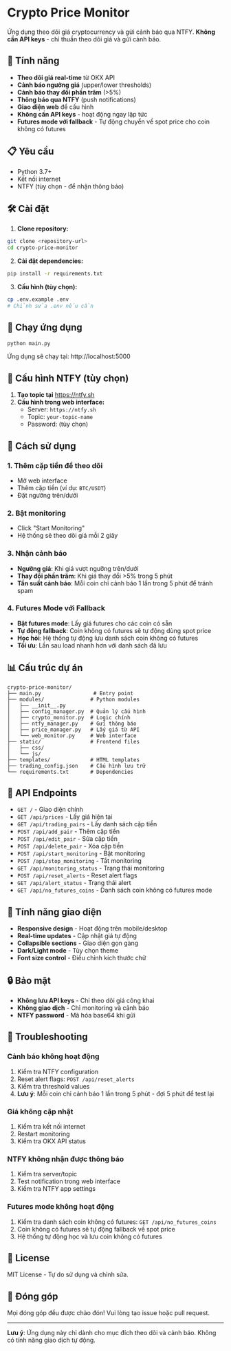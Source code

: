 # Crypto Price Monitor

Ứng dụng theo dõi giá cryptocurrency và gửi cảnh báo qua NTFY. **Không cần API keys** - chỉ thuần theo dõi giá và gửi cảnh báo.

## 🚀 Tính năng

- **Theo dõi giá real-time** từ OKX API
- **Cảnh báo ngưỡng giá** (upper/lower thresholds)
- **Cảnh báo thay đổi phần trăm** (>5%)
- **Thông báo qua NTFY** (push notifications)
- **Giao diện web** để cấu hình
- **Không cần API keys** - hoạt động ngay lập tức
- **Futures mode với fallback** - Tự động chuyển về spot price cho coin không có futures

## 📋 Yêu cầu

- Python 3.7+
- Kết nối internet
- NTFY (tùy chọn - để nhận thông báo)

## 🛠️ Cài đặt

1. **Clone repository:**
```bash
git clone <repository-url>
cd crypto-price-monitor
```

2. **Cài đặt dependencies:**
```bash
pip install -r requirements.txt
```

3. **Cấu hình (tùy chọn):**
```bash
cp .env.example .env
# Chỉnh sửa .env nếu cần
```

## 🚀 Chạy ứng dụng

```bash
python main.py
```

Ứng dụng sẽ chạy tại: http://localhost:5000

## 📱 Cấu hình NTFY (tùy chọn)

1. **Tạo topic tại** https://ntfy.sh
2. **Cấu hình trong web interface:**
   - Server: `https://ntfy.sh`
   - Topic: `your-topic-name`
   - Password: (tùy chọn)

## 🎯 Cách sử dụng

### 1. Thêm cặp tiền để theo dõi
- Mở web interface
- Thêm cặp tiền (ví dụ: `BTC/USDT`)
- Đặt ngưỡng trên/dưới

### 2. Bật monitoring
- Click "Start Monitoring"
- Hệ thống sẽ theo dõi giá mỗi 2 giây

### 3. Nhận cảnh báo
- **Ngưỡng giá**: Khi giá vượt ngưỡng trên/dưới
- **Thay đổi phần trăm**: Khi giá thay đổi >5% trong 5 phút
- **Tần suất cảnh báo**: Mỗi coin chỉ cảnh báo 1 lần trong 5 phút để tránh spam

### 4. Futures Mode với Fallback
- **Bật futures mode**: Lấy giá futures cho các coin có sẵn
- **Tự động fallback**: Coin không có futures sẽ tự động dùng spot price
- **Học hỏi**: Hệ thống tự động lưu danh sách coin không có futures
- **Tối ưu**: Lần sau load nhanh hơn với danh sách đã lưu

## 📊 Cấu trúc dự án

```
crypto-price-monitor/
├── main.py                 # Entry point
├── modules/               # Python modules
│   ├── __init__.py
│   ├── config_manager.py  # Quản lý cấu hình
│   ├── crypto_monitor.py  # Logic chính
│   ├── ntfy_manager.py    # Gửi thông báo
│   ├── price_manager.py   # Lấy giá từ API
│   └── web_monitor.py     # Web interface
├── static/                # Frontend files
│   ├── css/
│   └── js/
├── templates/             # HTML templates
├── trading_config.json    # Cấu hình lưu trữ
└── requirements.txt       # Dependencies
```

## 🔧 API Endpoints

- `GET /` - Giao diện chính
- `GET /api/prices` - Lấy giá hiện tại
- `GET /api/trading_pairs` - Lấy danh sách cặp tiền
- `POST /api/add_pair` - Thêm cặp tiền
- `POST /api/edit_pair` - Sửa cặp tiền
- `POST /api/delete_pair` - Xóa cặp tiền
- `POST /api/start_monitoring` - Bật monitoring
- `POST /api/stop_monitoring` - Tắt monitoring
- `GET /api/monitoring_status` - Trạng thái monitoring
- `POST /api/reset_alerts` - Reset alert flags
- `GET /api/alert_status` - Trạng thái alert
- `GET /api/no_futures_coins` - Danh sách coin không có futures mode

## 🎨 Tính năng giao diện

- **Responsive design** - Hoạt động trên mobile/desktop
- **Real-time updates** - Cập nhật giá tự động
- **Collapsible sections** - Giao diện gọn gàng
- **Dark/Light mode** - Tùy chọn theme
- **Font size control** - Điều chỉnh kích thước chữ

## 🔒 Bảo mật

- **Không lưu API keys** - Chỉ theo dõi giá công khai
- **Không giao dịch** - Chỉ monitoring và cảnh báo
- **NTFY password** - Mã hóa base64 khi gửi

## 🐛 Troubleshooting

### Cảnh báo không hoạt động
1. Kiểm tra NTFY configuration
2. Reset alert flags: `POST /api/reset_alerts`
3. Kiểm tra threshold values
4. **Lưu ý**: Mỗi coin chỉ cảnh báo 1 lần trong 5 phút - đợi 5 phút để test lại

### Giá không cập nhật
1. Kiểm tra kết nối internet
2. Restart monitoring
3. Kiểm tra OKX API status

### NTFY không nhận được thông báo
1. Kiểm tra server/topic
2. Test notification trong web interface
3. Kiểm tra NTFY app settings

### Futures mode không hoạt động
1. Kiểm tra danh sách coin không có futures: `GET /api/no_futures_coins`
2. Coin không có futures sẽ tự động fallback về spot price
3. Hệ thống tự động học và lưu coin không có futures

## 📝 License

MIT License - Tự do sử dụng và chỉnh sửa.

## 🤝 Đóng góp

Mọi đóng góp đều được chào đón! Vui lòng tạo issue hoặc pull request.

---

**Lưu ý**: Ứng dụng này chỉ dành cho mục đích theo dõi và cảnh báo. Không có tính năng giao dịch tự động. 